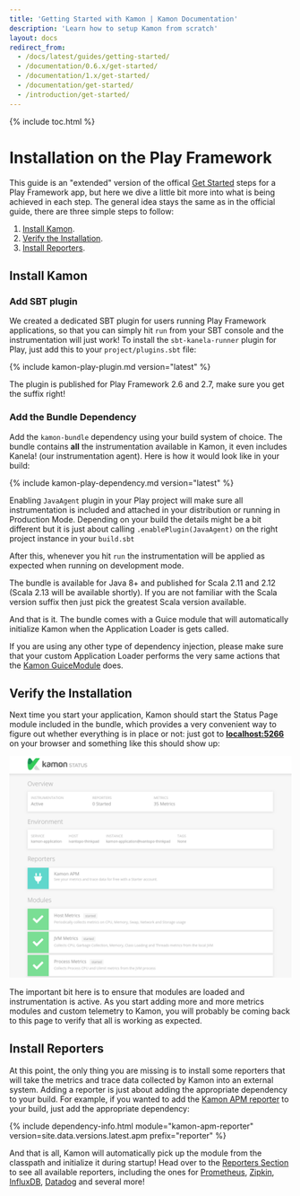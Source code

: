 ```yaml
---
title: 'Getting Started with Kamon | Kamon Documentation'
description: 'Learn how to setup Kamon from scratch'
layout: docs
redirect_from:
  - /docs/latest/guides/getting-started/
  - /documentation/0.6.x/get-started/
  - /documentation/1.x/get-started/
  - /documentation/get-started/
  - /introduction/get-started/
---
```


{% include toc.html %}

Installation on the Play Framework
==================================

This guide is an "extended" version of the offical [Get Started][get-started] steps for a Play Framework app, but here
we dive a little bit more into what is being achieved in each step. The general idea stays the same as in the official
guide, there are three simple steps to follow:

  1. [Install Kamon](#install-kamon).
  2. [Verify the Installation](#verify-the-installation).
  2. [Install Reporters](#install-reporters).


Install Kamon
-------------

### Add SBT plugin

We created a dedicated SBT plugin for users running Play Framework applications, so that you can simply hit `run` from
your SBT console and the instrumentation will just work! To install the `sbt-kanela-runner` plugin for Play, just add
this to your `project/plugins.sbt` file:

{% include kamon-play-plugin.md version="latest" %}

The plugin is published for Play Framework 2.6 and 2.7, make sure you get the suffix right! 


### Add the Bundle Dependency

Add the `kamon-bundle` dependency using your build system of choice. The bundle contains **all** the
instrumentation available in Kamon, it even includes Kanela! (our instrumentation agent). Here is how it would look like
in your build:

{% include kamon-play-dependency.md version="latest" %}

Enabling `JavaAgent` plugin in your Play project will make sure all instrumentation is included and attached in your distribution or running in Production Mode. Depending on your build the details might be a bit
different but it is just about calling `.enablePlugin(JavaAgent)` on the right project instance in your `build.sbt`

After this, whenever you hit
`run` the instrumentation will be applied as expected when running on development mode.

The bundle is available for Java 8+ and published for Scala 2.11 and 2.12 (Scala 2.13 will be available shortly). If you
are not familiar with the Scala version suffix then just pick the greatest Scala version available.


And that is it. The bundle comes with a Guice module that will automatically initialize Kamon when the Application
Loader is gets called.

<p class="alert alert-warning">
  If you are using any other type of dependency injection, please make sure that your custom Application Loader performs
  the very same actions that the <a href="https://github.com/kamon-io/kamon-play/blob/master/kamon-play/src/main/scala/kamon/instrumentation/play/GuiceModule.scala" target="_blank">Kamon GuiceModule</a> does.
</p>



Verify the Installation
-----------------------

Next time you start your application, Kamon should start the Status Page module included in the bundle, which provides a
very convenient way to figure out whether everything is in place or not: just got to
<a href="http://localhost:5266/" target="_blank"><strong>localhost:5266</strong></a> on your browser and something like
this should show up:

<img class="img-fluid" src="/assets/img/kamon-status-page.png" alt="Kamon Status Page">

The important bit here is to ensure that modules are loaded and instrumentation is active. As you start adding more and
more metrics modules and custom telemetry to Kamon, you will probably be coming back to this page to verify that all is
working as expected.


Install Reporters
-----------------

At this point, the only thing you are missing is to install some reporters that will take the metrics and trace data
collected by Kamon into an external system. Adding a reporter is just about adding the appropriate dependency to your
build. For example, if you wanted to add the [Kamon APM reporter][apm-reporter] to your build, just add the appropriate dependency:

{% include dependency-info.html module="kamon-apm-reporter" version=site.data.versions.latest.apm prefix="reporter" %}

And that is all, Kamon will automatically pick up the module from the classpath and initialize it during startup! Head
over to the [Reporters Section][reporters] to see all available reporters, including the ones for [Prometheus][prometheus],
[Zipkin][zipkin], [InfluxDB][influxdb], [Datadog][datadog] and several more!


[get-started]: /get-started/
[reporters]: ../../../reporters/
[apm-reporter]: ../../../reporters/apm/
[prometheus]: ../../../reporters/prometheus/
[zipkin]: ../../../reporters/zipkin/
[influxdb]: ../../../reporters/influxdb/
[datadog]: ../../../reporters/datadog/